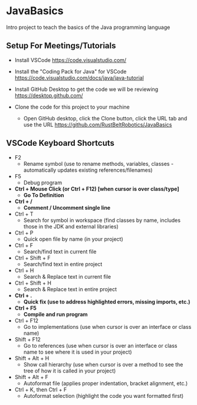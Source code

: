# JavaBasics
Intro project to teach the basics of the Java programming language

## Setup For Meetings/Tutorials

- Install VSCode https://code.visualstudio.com/

- Install the "Coding Pack for Java" for VSCode https://code.visualstudio.com/docs/java/java-tutorial

- Install GitHub Desktop to get the code we will be reviewing https://desktop.github.com/

- Clone the code for this project to your machine
    - Open GitHub desktop, click the Clone button, click the URL tab and use the URL https://github.com/RustBeltRobotics/JavaBasics

## VSCode Keyboard Shortcuts
- F2
    - Rename symbol (use to rename methods, variables, classes - automatically updates existing references/filenames)
- F5
    - Debug program
- **Ctrl + Mouse Click (or Ctrl + F12) [when cursor is over class/type]**
    - **Go To Definition**
- **Ctrl + /**
    - **Comment / Uncomment single line**
- Ctrl + T
    - Search for symbol in workspace (find classes by name, includes those in the JDK and external libraries)
- Ctrl + P
    - Quick open file by name (in your project)
- Ctrl + F
    - Search/find text in current file
- Ctrl + Shift + F
    - Search/find text in entire project
- Ctrl + H 
    - Search & Replace text in current file
- Ctrl + Shift + H 
    - Search & Replace text in entire project
- **Ctrl + .**
    - **Quick fix (use to address highlighted errors, missing imports, etc.)**
- **Ctrl + F5**
    - **Compile and run program**
- Ctrl + F12
    - Go to implementations (use when cursor is over an interface or class name)
- Shift + F12
    - Go to references (use when cursor is over an interface or class name to see where it is used in your project)
- Shift + Alt + H
    - Show call hierarchy (use when cursor is over a method to see the tree of how it is called in your project)
- Shift + Alt + F
    - Autoformat file (applies proper indentation, bracket alignment, etc.)
- Ctrl + K, then Ctrl + F
    - Autoformat selection (highlight the code you want formatted first)
